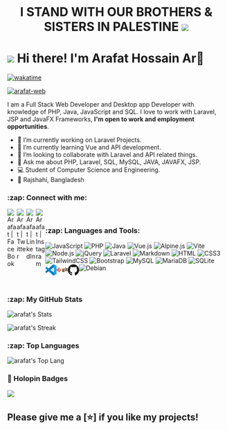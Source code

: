 <h1 align="center">I STAND WITH OUR BROTHERS & SISTERS IN PALESTINE <img width="50px" src="https://github.com/arafat-web/arafat-web/assets/26932301/71fb4574-6016-48c2-9deb-f0f27811b29f"> </h1>
<!-- ## Hi there! I'm Arafat Hossain Ar👋. -->
<h1><img src="https://emojis.slackmojis.com/emojis/images/1531849430/4246/blob-sunglasses.gif" width="30"/> Hi there! I'm Arafat Hossain Ar👋</h1>
 
[![wakatime](https://wakatime.com/badge/user/3f0a6415-369a-4c43-a20e-36d7bff258b9.svg)](https://wakatime.com/@3f0a6415-369a-4c43-a20e-36d7bff258b9)

<!-- <p align="left"> <img src="https://komarev.com/ghpvc/?username=arafat-web&label=Profile%20views&color=0e75b6&style=flat" alt="arafat-web" /> </p> -->

<p align="left"> <a href="https://github.com/ryo-ma/github-profile-trophy"><img src="https://github-profile-trophy.vercel.app/?username=arafat-web" alt="arafat-web" /></a> </p>

I am a Full Stack Web Developer and Desktop app Developer with knowledge of PHP, Java, JavaScript and SQL. I love to work with Laravel, JSP and JavaFX Frameworks, **I'm open to work and employment opportunities**.
<!--
**arafat-hossain-ar/arafat-hossain-ar** is a ✨ _special_ ✨ repository because its `README.md` (this file) appears on your GitHub profile.

Here are some ideas to get you started:

- 🔭 I’m currently working on ...
- 🌱 I’m currently learning ...
- 👯 I’m looking to collaborate on ...
- 🤔 I’m looking for help with ...
- 💬 Ask me about ...
- 📫 How to reach me: ...
- 😄 Pronouns: ...
- ⚡ Fun fact: ...
-->

- 🔭 I’m currently working on Laravel Projects.
- 🌱 I’m currently learning Vue and API development.
- 👯 I’m looking to collaborate with Laravel and API related things.
- 💬 Ask me about PHP, Laravel, SQL, MySQL, JAVA, JAVAFX, JSP.
- 💻 Student of Computer Science and Engineering.
-  📍 Rajshahi, Bangladesh

<h3><summary>:zap: Connect with me:</summary></h3>

[<img align="left" alt="Arafat | FaceBook" width="22px" src="https://cdn.jsdelivr.net/npm/simple-icons@v3/icons/facebook.svg" />][facebook]
[<img align="left" alt="Arafat | Twitter" width="22px" src="https://cdn.jsdelivr.net/npm/simple-icons@v3/icons/twitter.svg" />][twitter]
[<img align="left" alt="Arafat | LinkedIn" width="22px" src="https://cdn.jsdelivr.net/npm/simple-icons@v3/icons/linkedin.svg" />][linkedin]
[<img align="left" alt="Arafat | Instagram" width="22px" src="https://cdn.jsdelivr.net/npm/simple-icons@v3/icons/instagram.svg" />][instagram]

<br />
<h3><summary>:zap: Languages and Tools:</summary></h3>

![JavaScript](https://img.shields.io/badge/JavaScript-F7DF1E?style=flat-square&logo=javascript&logoColor=black)
![PHP](https://img.shields.io/badge/PHP-777BB4?style=flat-square&logo=php&logoColor=white)
![Java](https://img.shields.io/badge/java-%23ED8B00.svg?style=flat-square&logo=Java&logoColor=white%22/)
![Vue.js](https://img.shields.io/badge/Vue.js-35495E?style=flat-square&logo=vue.js&logoColor=4FC08D)
![Alpine.js](https://img.shields.io/badge/Alpine.js-663399?style=flat-square&logo=alpine.js&logoColor=white)
![Vite](https://img.shields.io/badge/Vite-593D88?style=flat-square&logo=vite&logoColor=white)
![Node.js](https://img.shields.io/badge/Node.js-43853D?style=flat-square&logo=node.js&logoColor=white)
![jQuery](https://img.shields.io/badge/jQuery-0769AD?style=flat-square&logo=jquery&logoColor=white)
![Laravel](https://img.shields.io/badge/Laravel-FF2D20?style=flat-square&logo=laravel&logoColor=white)
![Markdown](https://img.shields.io/badge/Markdown-000000?style=flat-square&logo=markdown&logoColor=white)
![HTML](https://img.shields.io/badge/HTML5-E34F26?style=flat-square&logo=html5&logoColor=white)
![CSS3](https://img.shields.io/badge/CSS3-1572B6?style=flat-square&logo=css3&logoColor=white)
![TailwindCSS](https://img.shields.io/badge/Tailwind_CSS-38B2AC?style=flat-square&logo=tailwind-css&logoColor=white)
![Bootstrap](https://img.shields.io/badge/Bootstrap-563D7C?style=flat-square&logo=bootstrap&logoColor=white)
![MySQL](https://img.shields.io/badge/MySQL-005C84?style=flat-square&logo=mysql&logoColor=white)
![MariaDB](https://img.shields.io/badge/MariaDB-003545?style=flat-square&logo=mariadb&logoColor=white)
![SQLite](https://img.shields.io/badge/SQLite-07405E?style=flat-square&logo=sqlite&logoColor=white)
![Debian](https://img.shields.io/badge/Debian-A81D33?style=flat-square&logo=debian&logoColor=white)
<img align="left" alt="Visual Studio Code" width="26px" src="https://raw.githubusercontent.com/github/explore/80688e429a7d4ef2fca1e82350fe8e3517d3494d/topics/visual-studio-code/visual-studio-code.png" />
<img align="left" alt="Git" width="26px" src="https://raw.githubusercontent.com/github/explore/80688e429a7d4ef2fca1e82350fe8e3517d3494d/topics/git/git.png" />
<img align="left" alt="GitHub" width="26px" src="https://raw.githubusercontent.com/github/explore/78df643247d429f6cc873026c0622819ad797942/topics/github/github.png" />

<br />

<h3><summary>:zap: My GitHub Stats</summary></h3>

![arafat's Stats](https://github-readme-stats.vercel.app/api?username=arafat-web&show_icons=true&theme=radical&hide_border=true)

![arafat's Streak](https://github-readme-streak-stats.herokuapp.com/?user=arafat-web&theme=radical&hide_border=true)

<h3><summary>:zap: Top Languages</summary></h3>

 ![arafat's Top Lang](https://github-readme-stats.vercel.app/api/top-langs/?username=arafat-web&show_icons=true&theme=radical&hide_border=true)

<h3>📍 Holopin Badges</h3>
<a href='https://holopin.io/@arafatweb'>
    <img src='https://holopin.me/arafatweb'/>
</a>

<br />
<h2>Please give me a [⭐️] if you like my projects!</h2>


[arafat-hossain-ar]: https://github.com/arafat-web
[twitter]: https://twitter.com/arafat_hossain0
[facebook]: https://www.facebook.com/arafathossain000/
[instagram]: https://www.instagram.com/arafat_hossain_ar/
[linkedin]: https://www.linkedin.com/in/arafat-hossain-ar-a174b51a6/
[⭐️]: https://github.com/arafat-web?tab=repositories
